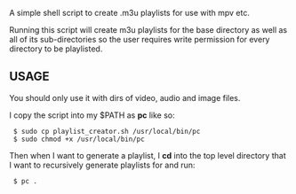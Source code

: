 A simple shell script to create .m3u playlists for use with mpv etc.

Running this script will create m3u playlists for the base directory
as well as all of its sub-directories so the user requires write
permission for every directory to be playlisted.

## USAGE

You should only use it with dirs of video, audio and image files.

I copy the script into my $PATH as **pc** like so:

```
 $ sudo cp playlist_creator.sh /usr/local/bin/pc
 $ sudo chmod +x /usr/local/bin/pc
```

Then when I want to generate a playlist, I **cd** into the top level
directory that I want to recursively generate playlists for and run:

```
 $ pc .
```
